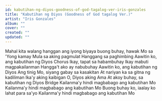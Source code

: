 ```yaml
---
id: kabutihan-ng-diyos-goodness-of-god-tagalog-ver-iris-gonzales
title: "Kabutihan ng Diyos (Goodness of God tagalog Ver.)"
artist: "Iris Gonzales"
album: ""
cover: ""
created: ""
updated: ""
---
```


Mahal kita walang hanggan ang iyong biyaya buong buhay, hawak Mo sa 'Yong kamay
Mula sa aking pagmulat Hanggang sa paghimbing
Aawitin ko, ang kabutihan ng Diyos
Chorus
Ikay, tapat sa habambuhay
Ikay mabuti magpakailanman
Hangga't ako ay nabubuhay
Aawitin ko, ang kabutihan ng Diyos
Ang tinig Mo, siyang gabay sa kasakitan At nariyan ka sa gitna ng kadiliman
Ika'y aking kaibigan O, Diyos aking Ama
At akoy buhay, sa kabutihan ng Diyos
Bridge
Kailanma'y hindi magbabago ang kabutihan Mo
Kailanma'y hindi magbabago ang kabutihan Mo
Buong buhay ko, iaalay ko lahat para sa'yo
Kailanma'y hindi magbabago ang kabutihan Mo